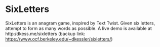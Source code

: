 # SixLetters
SixLetters is an anagram game, inspired by Text Twist. Given six letters,
attempt to form as many words as possible.  A live demo is available at
http:/dkess.me/sixletters (backup link: https://www.ocf.berkeley.edu/~dkessler/sixletters/)
